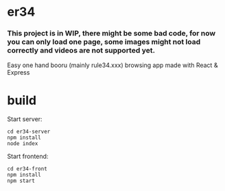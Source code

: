 # er34
### This project is in WIP, there might be some bad code, for now you can only load one page, some images might not load correctly and videos are not supported yet.
Easy one hand booru (mainly rule34.xxx) browsing app made with React & Express
# build
Start server:
```
cd er34-server
npm install
node index
```
Start frontend:
```
cd er34-front
npm install
npm start
```
